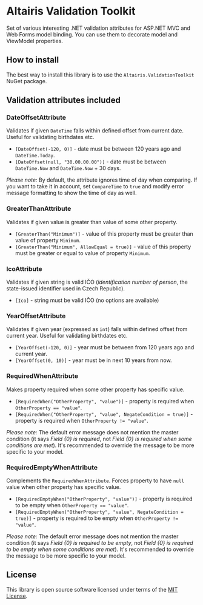 ﻿Altairis Validation Toolkit
===========================

Set of various interesting .NET validation attributes for ASP.NET MVC and Web Forms model binding. You can use them to decorate model and ViewModel properties.

How to install
--------------

The best way to install this library is to use the `Altairis.ValidationToolkit` NuGet package.

Validation attributes included
------------------------------

### DateOffsetAttribute
Validates if given `DateTime` falls within defined offset from current date. Useful for validating birthdates etc.

* `[DateOffset(-120, 0)]` - date must be between 120 years ago and `DateTime.Today`.
* `[DateOffset(null, "30.00.00.00")]` - date must be between `DateTime.Now` and `DateTime.Now` + 30 days.

*Please note:* By default, the attribute ignores time of day when comparing. If you want to take it in account, set `CompareTime` to `true` and modify error message formatting to show the time of day as well.

### GreaterThanAttribute
Validates if given value is greater than value of some other property.

* `[GreaterThan("Minimum")]` - value of this property must be greater than value of property `Minimum`.
* `[GreaterThan("Minimum", AllowEqual = true)]` - value of this property must be greater or equal to value of property `Minimum`.

### IcoAttribute
Validates if given string is valid IČO (*identification number of person*, the state-issued identifier used in Czech Republic).

* `[Ico]` - string must be valid IČO (no options are available)

### YearOffsetAttribute
Validates if given year (expressed as `int`) falls within defined offset from current year. Useful for validating birthdates etc.

* `[YearOffset(-120, 0)]` - year must be between from 120 years ago and current year.
* `[YearOffset(0, 10)]` - year must be in next 10 years from now.

### RequiredWhenAttribute
Makes property required when some other property has specific value.

* `[RequiredWhen("OtherProperty", "value")]` - property is required when `OtherProperty == "value"`.
* `[RequiredWhen("OtherProperty", "value", NegateCondition = true)]` - property is required when `OtherProperty != "value"`.

*Please note:* The default error message does not mention the master condition (it says *Field {0} is required*, not *Field {0} is required when some conditions are met*). It's recommended to override the message to be more specific to your model.

### RequiredEmptyWhenAttribute
Complements the `RequiredWhenAttribute`. Forces property to have `null` value when other property has specific value.

* `[RequiredEmptyWhen("OtherProperty", "value")]` - property is required to be empty when `OtherProperty == "value"`.
* `[RequiredEmptyWhen("OtherProperty", "value", NegateCondition = true)]` - property is required to be empty when `OtherProperty != "value"`.

*Please note:* The default error message does not mention the master condition (it says *Field {0} is required to be empty*, not *Field {0} is required to be empty when some conditions are met*). It's recommended to override the message to be more specific to your model.

License
-------

This library is open source software licensed under terms of the [MIT License](LICENSE.md).